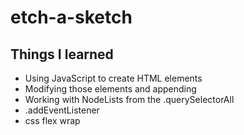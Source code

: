 # etch-a-sketch

## Things I learned

- Using JavaScript to create HTML elements
- Modifying those elements and appending
- Working with NodeLists from the .querySelectorAll
- .addEventListener
- css flex wrap
